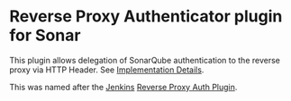 Reverse Proxy Authenticator plugin for Sonar
============================================

This plugin allows delegation of SonarQube authentication to the reverse proxy
via HTTP Header.  See [Implementation Details][3].

This was named after the [Jenkins][1] [Reverse Proxy Auth Plugin][2].

[1]: http://www.jenkins-ci.org/
[2]: http://wiki.jenkins-ci.org/display/JENKINS/Reverse+Proxy+Auth+Plugin
[3]: implementation_details.html
